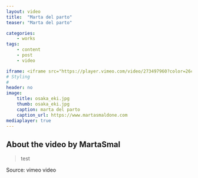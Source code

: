 ```yaml
---
layout: video
title:  "Marta del parto"
teaser: "Marta del parto"

categories:
    - works
tags:
    - content
    - post
    - video

iframe: <iframe src="https://player.vimeo.com/video/273497960?color=26c68b&portrait=0" width="970" height="546" frameborder="0" webkitallowfullscreen mozallowfullscreen allowfullscreen></iframe>
# Styling
#
header: no
image:
    title: osaka_eki.jpg
    thumb: osaka_eki.jpg
    caption: marta del parto
    caption_url: https://www.martasmaldone.com
mediaplayer: true
---
```


<!--
# These video settings are totally optional. It's only purpose
# is SEO, so that videos show up in Google hopefully with a
# thumbnail.
# More › https://developers.google.com/webmasters/videosearch/schema?hl=en&rd=1
#
# embedURL – A URL pointing to a player for the specific video.
# contentURL – A URL pointing to the actual video media file
# thumbnailUrl – A URL pointing to the video thumbnail image file.
#
#video:
#    embedURL: "https://player.vimeo.com/video/219274698"
#    contentURL: "https://player.vimeo.com/video/219274698?autoplay=1"
#    thumbnailUrl: "https://i.vimeocdn.com/video/637864672_1280x720.jpg"


more-->


## About the video by MartaSmal

> test

Source: vimeo video

